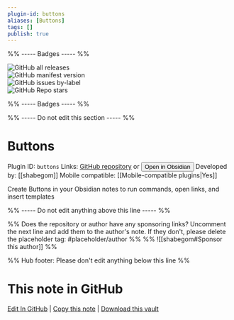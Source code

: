 ```yaml
---
plugin-id: buttons
aliases: [Buttons]
tags: []
publish: true
---
```


%% ----- Badges ----- %%

![GitHub all releases](https://img.shields.io/github/downloads/shabegom/buttons/total?color=573E7A&logo=github&style=for-the-badge)  
![GitHub manifest version](https://img.shields.io/github/manifest-json/v/shabegom/buttons?color=573E7A&logo=github&style=for-the-badge)  
![GitHub issues by-label](https://img.shields.io/github/issues/shabegom/buttons/help%20wanted?color=573E7A&logo=github&style=for-the-badge)  
![GitHub Repo stars](https://img.shields.io/github/stars/shabegom/buttons?color=573E7A&logo=github&style=for-the-badge)

%% ----- Badges ----- %%

%% ----- Do not edit this section ----- %%

# Buttons

Plugin ID: `buttons`
Links: [GitHub repository](https://github.com/shabegom/buttons) or [<button id=HH>Open in Obsidian</button>](obsidian://show-plugin?id=buttons)
Developed by: [[shabegom]]
Mobile compatible: [[Mobile-compatible plugins|Yes]]

Create Buttons in your Obsidian notes to run commands, open links, and insert templates

%% ----- Do not edit anything above this line ----- %%

%% Does the repository or author have any sponsoring links? Uncomment the next line and add them to the author's note. If they don't, please delete the placeholder tag: #placeholder/author %%
%% ![[shabegom#Sponsor this author]] %%

%% Hub footer: Please don't edit anything below this line %%

# This note in GitHub

<span class="git-footer">[Edit In GitHub](https://github.dev/obsidian-community/obsidian-hub/blob/main/02%20-%20Community%20Expansions/02.05%20All%20Community%20Expansions/Plugins/buttons.md "git-hub-edit-note") | [Copy this note](https://raw.githubusercontent.com/obsidian-community/obsidian-hub/main/02%20-%20Community%20Expansions/02.05%20All%20Community%20Expansions/Plugins/buttons.md "git-hub-copy-note") | [Download this vault](https://github.com/obsidian-community/obsidian-hub/archive/refs/heads/main.zip "git-hub-download-vault") </span>
